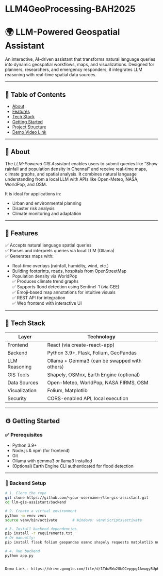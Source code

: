 # LLM4GeoProcessing-BAH2025

# 🌍 LLM-Powered Geospatial Assistant

An interactive, AI-driven assistant that transforms natural language queries into dynamic geospatial workflows, maps, and visualizations. Designed for planners, researchers, and emergency responders, it integrates LLM reasoning with real-time spatial data sources.

---

## 📑 Table of Contents

- [About](#about)
- [Features](#features)
- [Tech Stack](#tech-stack)
- [Getting Started](#getting-started)
- [Project Structure](#project-structure)
- [Demo Video Link](#demo)

---

## 🧠 About

The *LLM-Powered GIS Assistant* enables users to submit queries like "Show rainfall and population density in Chennai" and receive real-time maps, climate graphs, and spatial analysis. It combines natural language understanding from a local LLM with APIs like Open-Meteo, NASA, WorldPop, and OSM.

It is ideal for applications in:
- Urban and environmental planning
- Disaster risk analysis
- Climate monitoring and adaptation

---

## 🚀 Features

✅ Accepts natural language spatial queries  
✅ Parses and interprets queries via local LLM (Ollama)  
✅ Generates maps with:
- Real-time overlays (rainfall, humidity, wind, etc.)
- Building footprints, roads, hospitals from OpenStreetMap
- Population density via WorldPop  
✅ Produces climate trend graphs  
✅ Supports flood detection using Sentinel-1 (via GEE)  
✅ Emoji-based map annotations for intuitive visuals  
✅ REST API for integration  
✅ Web frontend with interactive UI

---

## 🧰 Tech Stack

| Layer         | Technology                                   |
|---------------|----------------------------------------------|
| Frontend      | React (via create-react-app)                 |
| Backend       | Python 3.9+, Flask, Folium, GeoPandas        |
| LLM Reasoning | Ollama + Gemma3 (can be swapped with others) |
| GIS Tools     | Shapely, OSMnx, Earth Engine (optional)      |
| Data Sources  | Open-Meteo, WorldPop, NASA FIRMS, OSM        |
| Visualization | Folium, Matplotlib                          |
| Security      | CORS-enabled API, local execution            |

---

## ⚙ Getting Started

### ✅ Prerequisites

- Python 3.9+
- Node.js & npm (for frontend)
- Git
- Ollama with gemma3 or llama3 installed
- (Optional) Earth Engine CLI authenticated for flood detection

---

### 🔧 Backend Setup

```bash
# 1. Clone the repo
git clone https://github.com/<your-username>/llm-gis-assistant.git
cd llm-gis-assistant/backend

# 2. Create a virtual environment
python -m venv venv
source venv/bin/activate       # Windows: venv\Scripts\activate

# 3. Install backend dependencies
pip install -r requirements.txt
# Or manually:
pip install flask folium geopandas osmnx shapely requests matplotlib numpy

# 4. Run backend
python app.py


Demo Link : https://drive.google.com/file/d/1TdwBWu28bOCepypg1AmwgyBUpH8qseqw/view?usp=sharing
